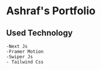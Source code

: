 # Ashraf's Portfolio

## Used Technology

    -Next Js
    -Framer Motion
    -Swiper Js
    - Tailwind Css
